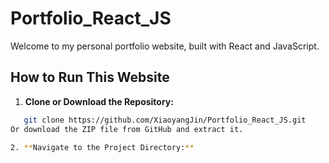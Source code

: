 # Portfolio_React_JS

Welcome to my personal portfolio website, built with React and JavaScript.

## How to Run This Website

1. **Clone or Download the Repository:**
```sh
   git clone https://github.com/XiaoyangJin/Portfolio_React_JS.git
Or download the ZIP file from GitHub and extract it.

2. **Navigate to the Project Directory:**
